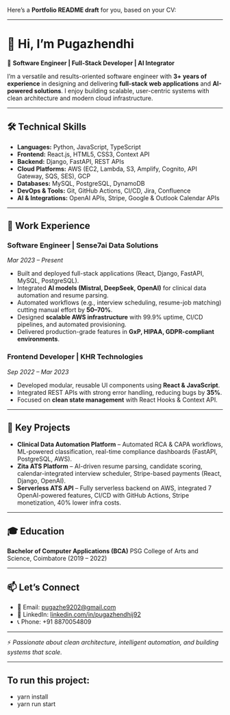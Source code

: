 Here’s a **Portfolio README draft** for you, based on your CV:

---

# 👋 Hi, I’m Pugazhendhi

🚀 **Software Engineer | Full-Stack Developer | AI Integrator**

I’m a versatile and results-oriented software engineer with **3+ years of experience** in designing and delivering **full-stack web applications** and **AI-powered solutions**. I enjoy building scalable, user-centric systems with clean architecture and modern cloud infrastructure.

---

## 🛠️ Technical Skills

* **Languages:** Python, JavaScript, TypeScript
* **Frontend:** React.js, HTML5, CSS3, Context API
* **Backend:** Django, FastAPI, REST APIs
* **Cloud Platforms:** AWS (EC2, Lambda, S3, Amplify, Cognito, API Gateway, SQS, SES), GCP
* **Databases:** MySQL, PostgreSQL, DynamoDB
* **DevOps & Tools:** Git, GitHub Actions, CI/CD, Jira, Confluence
* **AI & Integrations:** OpenAI APIs, Stripe, Google & Outlook Calendar APIs

---

## 💼 Work Experience

### **Software Engineer | Sense7ai Data Solutions**

*Mar 2023 – Present*

* Built and deployed full-stack applications (React, Django, FastAPI, MySQL, PostgreSQL).
* Integrated **AI models (Mistral, DeepSeek, OpenAI)** for clinical data automation and resume parsing.
* Automated workflows (e.g., interview scheduling, resume-job matching) cutting manual effort by **50–70%**.
* Designed **scalable AWS infrastructure** with 99.9% uptime, CI/CD pipelines, and automated provisioning.
* Delivered production-grade features in **GxP, HIPAA, GDPR-compliant environments**.

### **Frontend Developer | KHR Technologies**

*Sep 2022 – Mar 2023*

* Developed modular, reusable UI components using **React & JavaScript**.
* Integrated REST APIs with strong error handling, reducing bugs by **35%**.
* Focused on **clean state management** with React Hooks & Context API.

---

## 📌 Key Projects

* **Clinical Data Automation Platform** – Automated RCA & CAPA workflows, ML-powered classification, real-time compliance dashboards (FastAPI, PostgreSQL, AWS).
* **Zita ATS Platform** – AI-driven resume parsing, candidate scoring, calendar-integrated interview scheduler, Stripe-based payments (React, Django, OpenAI).
* **Serverless ATS API** – Fully serverless backend on AWS, integrated 7 OpenAI-powered features, CI/CD with GitHub Actions, Stripe monetization, 40% lower infra costs.

---

## 🎓 Education

**Bachelor of Computer Applications (BCA)**
PSG College of Arts and Science, Coimbatore (2019 – 2022)

---

## 📫 Let’s Connect

* 📧 Email: [pugazhe9202@gmail.com](mailto:pugazhe9202@gmail.com)
* 🔗 LinkedIn: [linkedin.com/in/pugazhendhij92](https://www.linkedin.com/in/pugazhendhij92/)
* 📞 Phone: +91 8870054809

---

⚡ *Passionate about clean architecture, intelligent automation, and building systems that scale.*

---

## To run this project:
- yarn install
- yarn run start
